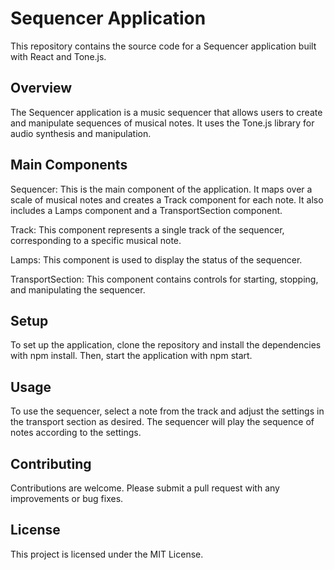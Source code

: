 # Sequencer Application
This repository contains the source code for a Sequencer application built with React and Tone.js.

## Overview
The Sequencer application is a music sequencer that allows users to create and manipulate sequences of musical notes. It uses the Tone.js library for audio synthesis and manipulation.

## Main Components
Sequencer: This is the main component of the application. It maps over a scale of musical notes and creates a Track component for each note. It also includes a Lamps component and a TransportSection component.

Track: This component represents a single track of the sequencer, corresponding to a specific musical note.

Lamps: This component is used to display the status of the sequencer.

TransportSection: This component contains controls for starting, stopping, and manipulating the sequencer.

## Setup
To set up the application, clone the repository and install the dependencies with npm install. Then, start the application with npm start.

## Usage
To use the sequencer, select a note from the track and adjust the settings in the transport section as desired. The sequencer will play the sequence of notes according to the settings.

## Contributing
Contributions are welcome. Please submit a pull request with any improvements or bug fixes.

## License
This project is licensed under the MIT License.
